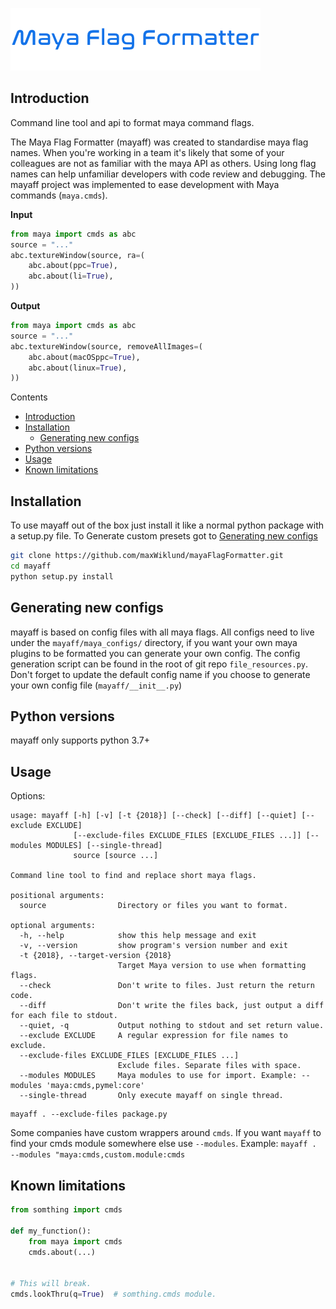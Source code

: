 ![Maya Flag Formatter Logo](logo.png)

## Introduction
Command line tool and api to format maya command flags.

The Maya Flag Formatter (mayaff) was created to standardise maya flag names.
When you're working in a team it's likely that some of your colleagues are not as familiar with the maya API as others.
Using long flag names can help unfamiliar developers with code review and debugging. 
The mayaff project was implemented to ease development with Maya commands (`maya.cmds`).

**Input**
```python
from maya import cmds as abc
source = "..."
abc.textureWindow(source, ra=(
    abc.about(ppc=True),
    abc.about(li=True),
))
```
**Output**
```python
from maya import cmds as abc
source = "..."
abc.textureWindow(source, removeAllImages=(
    abc.about(macOSppc=True),
    abc.about(linux=True),
))
```

Contents
* [Introduction](#introduction)
* [Installation](#installation)
    * [Generating new configs](#generating-new-configs)
* [Python versions](#python-versions)
* [Usage](#usage)
* [Known limitations](#known-limitations)


## Installation
To use mayaff out of the box just install it like a normal python package with a setup.py file.
To Generate custom presets got to [Generating new configs](#generating-new-configs)
```bash
git clone https://github.com/maxWiklund/mayaFlagFormatter.git
cd mayaff
python setup.py install
```

## Generating new configs
mayaff is based on config files with all maya flags.
All configs need to live under the `mayaff/maya_configs/` directory,
if you want your own maya plugins to be formatted you can generate your own config.
The config generation script can be found in the root of git repo `file_resources.py`.
Don't forget to update the default config name if you choose to generate your own config file (`mayaff/__init__.py`)


## Python versions
mayaff only supports python 3.7+

## Usage
Options:
```
usage: mayaff [-h] [-v] [-t {2018}] [--check] [--diff] [--quiet] [--exclude EXCLUDE]
              [--exclude-files EXCLUDE_FILES [EXCLUDE_FILES ...]] [--modules MODULES] [--single-thread]
              source [source ...]

Command line tool to find and replace short maya flags.

positional arguments:
  source                Directory or files you want to format.

optional arguments:
  -h, --help            show this help message and exit
  -v, --version         show program's version number and exit
  -t {2018}, --target-version {2018}
                        Target Maya version to use when formatting flags.
  --check               Don't write to files. Just return the return code.
  --diff                Don't write the files back, just output a diff for each file to stdout.
  --quiet, -q           Output nothing to stdout and set return value.
  --exclude EXCLUDE     A regular expression for file names to exclude.
  --exclude-files EXCLUDE_FILES [EXCLUDE_FILES ...]
                        Exclude files. Separate files with space.
  --modules MODULES     Maya modules to use for import. Example: --modules 'maya:cmds,pymel:core'
  --single-thread       Only execute mayaff on single thread.
```

```
mayaff . --exclude-files package.py
```

Some companies have custom wrappers around `cmds`. If you want `mayaff` to find your cmds module somewhere else use `--modules`.
Example: `mayaff . --modules "maya:cmds,custom.module:cmds`


## Known limitations

```python
from somthing import cmds

def my_function():
    from maya import cmds
    cmds.about(...)


# This will break.
cmds.lookThru(q=True)  # somthing.cmds module.

```

